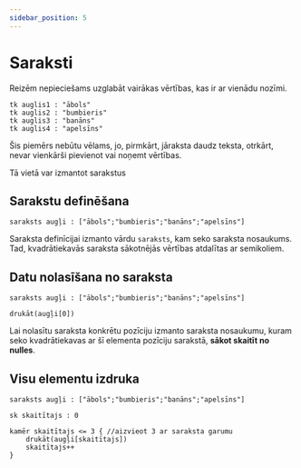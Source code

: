 ```yaml
---
sidebar_position: 5
---
```


# Saraksti

Reizēm nepieciešams uzglabāt vairākas vērtības, kas ir ar vienādu nozīmi.

```
tk auglis1 : "ābols"
tk auglis2 : "bumbieris"
tk auglis3 : "banāns"
tk auglis4 : "apelsīns"
```

Šis piemērs nebūtu vēlams, jo, pirmkārt, jāraksta daudz teksta, otrkārt, nevar vienkārši pievienot vai noņemt vērtības.

Tā vietā var izmantot sarakstus

## Sarakstu definēšana

```
saraksts augļi : ["ābols";"bumbieris";"banāns";"apelsīns"]
```

Saraksta definīcijai izmanto vārdu `saraksts`, kam seko saraksta nosaukums. Tad, kvadrātiekavās saraksta sākotnējās vērtības atdalītas ar semikoliem.

## Datu nolasīšana no saraksta

```
saraksts augļi : ["ābols";"bumbieris";"banāns";"apelsīns"]

drukāt(augļi[0])
```

Lai nolasītu saraksta konkrētu pozīciju izmanto saraksta nosaukumu, kuram seko kvadrātiekavas ar šī elementa pozīciju sarakstā, **sākot skaitīt no nulles**.

## Visu elementu izdruka

```
saraksts augļi : ["ābols";"bumbieris";"banāns";"apelsīns"]

sk skaitītajs : 0

kamēr skaitītajs <= 3 { //aizvieot 3 ar saraksta garumu
    drukāt(augļi[skaitītajs])
    skaitītajs++
}
```
